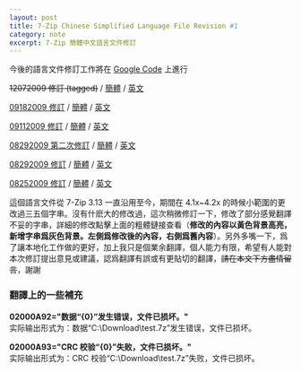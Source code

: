```yaml
---
layout: post
title: 7-Zip Chinese Simplified Language File Revision #1
category: note
excerpt: 7-Zip 簡體中文語言文件修訂
---
```


<div class=txt>
<p class=note>今後的語言文件修訂工作將在 <a href="http://code.google.com/p/7-zip/">Google Code</a> 上進行</p>

<p class=download><del datetime="2009-12-07T13:22:11+00:00">12072009 修訂 (tagged)</del> / <a href="/lab/i18n/7z-rev/zh-cn.txt">簡體</a> / <a href="/lab/i18n/7z-rev/en.txt">英文</a></p>

<p class=download><a href="/lab/i18n/7z-rev/09182009.html">09182009 修訂</a> / <a href="/lab/i18n/7z-rev/zh-cn.txt">簡體</a> / <a href="/lab/i18n/7z-rev/en.txt">英文</a></p>

<p class=download><a href="/lab/i18n/7z-rev/09112009.html">09112009 修訂</a> / <a href="/lab/i18n/7z-rev/zh-cn.txt">簡體</a> / <a href="/lab/i18n/7z-rev/en.txt">英文</a></p>

<p class=download><a href="/lab/i18n/7z-rev/08292009_2.html">08292009 第二次修訂</a> / <a href="/lab/i18n/7z-rev/zh-cn.txt">簡體</a> / <a href="/lab/i18n/7z-rev/en.txt">英文</a></p>

<p class=download><a href="/lab/i18n/7z-rev/08292009.html">08292009 修訂</a> / <a href="/lab/i18n/7z-rev/zh-cn.txt">簡體</a> / <a href="/lab/i18n/7z-rev/en.txt">英文</a></p>

<p class=download><a href="/lab/i18n/7z-rev/08252009.html">08252009 修訂</a> / <a href="/lab/i18n/7z-rev/zh-cn.txt">簡體</a> / <a href="/lab/i18n/7z-rev/en.txt">英文</a></p>

<p>這個語言文件從 7-Zip 3.13 一直沿用至今，期間在 4.1x~4.2x 的時候小範圍的更改過三五個字串。沒有什麽大的修改過，這次稍微修訂一下，修改了部分感覺翻譯不妥的字串，詳細的修改點擊上面的粗體鏈接查看（<strong>修改的內容以黃色背景高亮，新增字串爲灰色背景。左側爲修改後的內容，右側爲舊內容</strong>）。另外多嘴一下，爲了讓本地化工作做的更好，加上我只是個業余翻譯，個人能力有限，希望有人能對本次修訂提出意見或建議，認爲翻譯有誤或有更貼切的翻譯，<del datetime="2010-12-03T09:10:59+00:00">請在本文下方盡情留言</del>，謝謝</p>

<h3>翻譯上的一些補充</h3>

<p><strong>02000A92="数据“{0}”发生错误，文件已损坏。"</strong><br>
实际输出形式为：数据“C:\Download\test.7z”发生错误，文件已损坏。</p>

<p><strong>02000A93="CRC 校验“{0}”失败，文件已损坏。"</strong><br>
实际输出形式为：CRC 校验“C:\Download\test.7z”失败，文件已损坏。</p>
</div>
